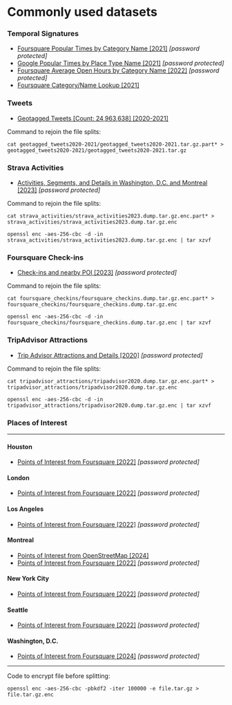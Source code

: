 # Commonly used datasets


### Temporal Signatures
* [Foursquare Popular Times by Category Name [2021]](foursquare_temporal_signatures.zip) *[password protected]*
* [Google Popular Times by Place Type Name [2021]](google_temporal_signatures.zip) *[password protected]*
* [Foursquare Average Open Hours by Category Name [2022]](foursquare_openhours2022.zip) *[password protected]*
* [Foursquare Category/Name Lookup [2021]](fs_categories.csv) 



### Tweets

* [Geotagged Tweets [Count: 24,963,638] [2020-2021]](geotagged_tweets2020-2021/)

Command to rejoin the file splits:

	cat geotagged_tweets2020-2021/geotagged_tweets2020-2021.tar.gz.part* > geotagged_tweets2020-2021/geotagged_tweets2020-2021.tar.gz
	

### Strava Activities
* [Activities, Segments, and Details in Washington, D.C. and Montreal [2023]](strava_activities) *[password protected]*

Command to rejoin the file splits:

	cat strava_activities/strava_activities2023.dump.tar.gz.enc.part* > strava_activities/strava_activities2023.dump.tar.gz.enc
	
	openssl enc -aes-256-cbc -d -in strava_activities/strava_activities2023.dump.tar.gz.enc | tar xzvf
	
### Foursquare Check-ins
* [Check-ins and nearby POI [2023]](foursquare_checkins) *[password protected]*

Command to rejoin the file splits:

	cat foursquare_checkins/foursquare_checkins.dump.tar.gz.enc.part* > foursquare_checkins/foursquare_checkins.dump.tar.gz.enc
	
	openssl enc -aes-256-cbc -d -in foursquare_checkins/foursquare_checkins.dump.tar.gz.enc | tar xzvf	

### TripAdvisor Attractions
* [Trip Advisor Attractions and Details [2020]](tripadvisor_attractions) *[password protected]*

Command to rejoin the file splits:

	cat tripadvisor_attractions/tripadvisor2020.dump.tar.gz.enc.part* > tripadvisor_attractions/tripadvisor2020.dump.tar.gz.enc
	
	openssl enc -aes-256-cbc -d -in tripadvisor_attractions/tripadvisor2020.dump.tar.gz.enc | tar xzvf	
	
### Places of Interest
---

#### Houston
* [Points of Interest from Foursquare [2022]](foursquare_POI_houston2022.zip) *[password protected]*


#### London
* [Points of Interest from Foursquare [2022]](foursquare_POI_london2022.zip) *[password protected]*


#### Los Angeles
* [Points of Interest from Foursquare [2022]](foursquare_POI_losangeles2022.zip) *[password protected]*


#### Montreal
* [Points of Interest from OpenStreetMap [2024]](mtl_poi_osm2024.zip) 
* [Points of Interest from Foursquare [2022]](foursquare_POI_montreal2022.zip) *[password protected]*


#### New York City
* [Points of Interest from Foursquare [2022]](foursquare_POI_newyorkc2022.zip) *[password protected]*

#### Seattle
* [Points of Interest from Foursquare [2022]](foursquare_POI_seattle2022.zip) *[password protected]*



#### Washington, D.C.
* [Points of Interest from Foursquare [2024]](foursquare_POI_washingtondc2024.zip) *[password protected]*



---
Code to encrypt file before splitting:

	openssl enc -aes-256-cbc -pbkdf2 -iter 100000 -e file.tar.gz > file.tar.gz.enc
